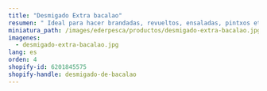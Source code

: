 ```yaml
---
title: "Desmigado Extra bacalao"
resumen: " Ideal para hacer brandadas, revueltos, ensaladas, pintxos etc. Sin piel y sin espinas."
miniatura_path: /images/ederpesca/productos/desmigado-extra-bacalao.jpg
imagenes:
  - desmigado-extra-bacalao.jpg
lang: es
orden: 4
shopify-id: 6201845575
shopify-handle: desmigado-de-bacalao
---
```

